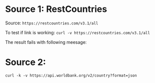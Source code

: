# Source 1: RestCountries
Source: `https://restcountries.com/v3.1/all`


To test if link is working:
`curl -v https://restcountries.com/v3.1/all`


The result fails with following meesage:

# Source 2: 

`curl -k -v https://api.worldbank.org/v2/country?format=json`
